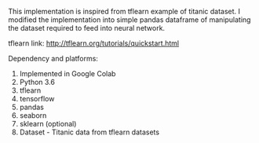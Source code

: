 This implementation is inspired from tflearn example of titanic dataset. I modified the implementation into simple pandas dataframe of manipulating the dataset required to feed into neural network.

tflearn link: http://tflearn.org/tutorials/quickstart.html

Dependency and platforms:

1. Implemented in Google Colab
2. Python 3.6
3. tflearn
4. tensorflow
5. pandas
7. seaborn
6. sklearn (optional)
7. Dataset - Titanic data from tflearn datasets

